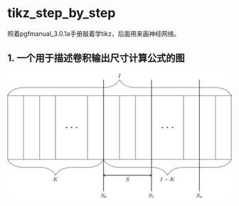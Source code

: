 # tikz_step_by_step
照着pgfmanual_3.0.1a手册敲着学tikz，后面用来画神经网络。

## 1. 一个用于描述卷积输出尺寸计算公式的图
![cnn](images/cnn.png)
